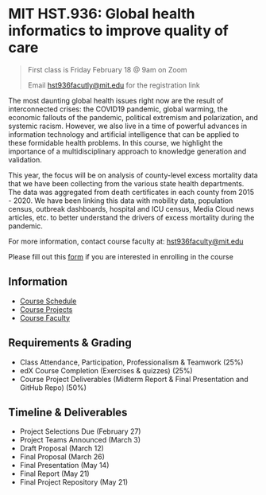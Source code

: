 # MIT HST.936: Global health informatics to improve quality of care

> First class is Friday February 18 @ 9am on Zoom
> 
> Email hst936facutly@mit.edu for the registration link

The most daunting global health issues right now are the result of interconnected crises: the COVID19 pandemic, global warming, the economic fallouts of the pandemic, political extremism and polarization, and systemic racism. However, we also live in a time of powerful advances in information technology and artificial intelligence that can be applied to these formidable health problems. In this course, we highlight the importance of a multidisciplinary approach to knowledge generation and validation.

This year, the focus will be on analysis of county-level excess mortality data that we have been collecting from the various state health departments. The data was aggregated from death certificates in each county from 2015 - 2020. We have been linking this data with mobility data, population census, outbreak dashboards, hospital and ICU census, Media Cloud news articles, etc. to better understand the drivers of excess mortality during the pandemic.

For more information, contact course faculty at: hst936faculty@mit.edu

Please fill out this [form](https://docs.google.com/forms/d/e/1FAIpQLSc1owRGhvfiRT8ap5-sZ-7H8CbE0EBS5ccyiOfxTHwJQ4eLlQ/viewform?gxids=7628) if you are interested in enrolling in the course


## Information

- [Course Schedule](SCHEDULE.md)
- [Course Projects](PROJECTS.md)
- [Course Faculty](COURSE_FACULTY.md)

## Requirements & Grading

- Class Attendance, Participation, Professionalism & Teamwork (25%)
- edX Course Completion (Exercises & quizzes) (25%)
- Course Project Deliverables (Midterm Report & Final Presentation and GitHub Repo) (50%)

## Timeline & Deliverables

- Project Selections Due (February 27)
- Project Teams Announced (March 3)
- Draft Proposal (March 12)
- Final Proposal (March 26)
- Final Presentation (May 14)
- Final Report (May 21)
- Final Project Repository (May 21)
